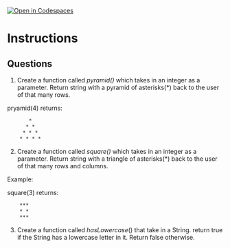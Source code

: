 [![Open in Codespaces](https://classroom.github.com/assets/launch-codespace-2972f46106e565e64193e422d61a12cf1da4916b45550586e14ef0a7c637dd04.svg)](https://classroom.github.com/open-in-codespaces?assignment_repo_id=18309924)
# Instructions  

  ## Questions

1. Create a function called _pyramid()_ which takes in an integer as a parameter.
Return string with a pyramid of asterisks(*) back to the user of that many rows.

pryamid(4) returns:

		   *
		  * *
		 * * *
		* * * *

2. Create a function called _square()_ which takes in an integer as a parameter.
Return string with a triangle of asterisks(*) back to the user of that many rows and columns.

Example:

square(3) returns:

		***
		* *
		***

3. Create a function called _hasLowercase_() that take in a String.  return true if the String has a lowercase letter in it.  Return false otherwise.